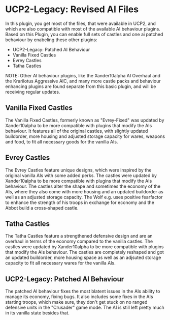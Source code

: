 # UCP2-Legacy: Revised AI Files
In this plugin, you get most of the files, that were available in UCP2, and which are also compatible with most of the available AI behaviour plugins.
Based on this Plugin, you can enable full sets of castles and one ai patched behaviour by enabeling these other plugins:
  - UCP2-Legacy: Patched AI Behaviour
  - Vanilla Fixed Castles
  - Evrey Castles
  - Tatha Castles

NOTE: Other AI behaviour plugins, like the Xander10alpha AI Overhaul and the Krarilotus Aggressive AIC, and many more castle packs and behaviour enhancing plugins are found separate from this basic plugin, and will be receiving regular updates.

## Vanilla Fixed Castles
The Vanilla Fixed Castles, formerly known as "Evrey-Fixed" was updated by Xander10alpha to be more compatible with plugins that modify the AIs behaviour.
It features all of the original castles, with slightly updated buildorder, more housing and adjusted storage capacity for wares, weapons and food, to fit all necessary goods for the vanilla AIs.

## Evrey Castles
The Evrey Castles feature unique designs, which were inspired by the original vanilla AIs with some added perks. The castles were updated by Xander10alpha to be more compatible with plugins that modify the AIs behaviour.
The castles alter the shape and sometimes the economy of the AIs, where they also come with more housing and an updated buildorder as well as an adjusted storage capacity.
The Wolf e.g. uses positive fearfactor to enhance the strength of his troops in exchange for economy and the Abbot build a cross-shaped castle.

## Tatha Castles
The Tatha Castles feature a strengthened defensive design and are an overhaul in terms of the economy compared to the vanilla castles. The castles were updated by Xander10alpha to be more compatible with plugins that modify the AIs behaviour.
The castles are completely reshaped and got an updated buildorder, more housing space as well as an adjsuted storage capacity to fit all necessary wares for the vanilla AIs.

## UCP2-Legacy: Patched AI Behaviour
The patched AI behaviour fixes the most blatent issues in the AIs ability to manage its economy, fixing bugs. It also includes some fixes in the AIs starting troops, which make sure, they don't get stuck on no ranged defensive units in the "Crusader" game mode. The AI is still left pretty much in its vanilla state besides that.

